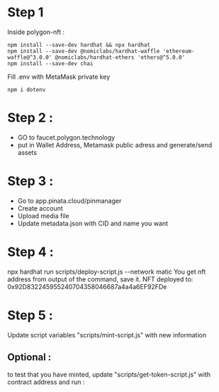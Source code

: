 # Step 1 
Inside polygon-nft :
```
npm install --save-dev hardhat && npx hardhat
npm install --save-dev @nomiclabs/hardhat-waffle 'ethereum-waffle@^3.0.0' @nomiclabs/hardhat-ethers 'ethers@^5.0.0'
npm install --save-dev chai
```

Fill .env with MetaMask private key

```
npm i dotenv
```


# Step 2 : 
- GO to faucet.polygon.technology
- put in Wallet Address, Metamask public adress and generate/send assets


# Step 3 :
- Go to app.pinata.cloud/pinmanager
- Create account
- Upload media file
- Update metadata.json with CID and name you want


# Step 4 :
npx hardhat run scripts/deploy-script.js --network matic
You get nft address from output of the command, save it.
NFT deployed to: 0x92D832245955240704358046687a4a4a6EF92FDe

# Step 5 : 
Update script variables "scripts/mint-script.js" with new information

## Optional :
to test that you have minted, update "scripts/get-token-script.js" with contract address 
and run : 
